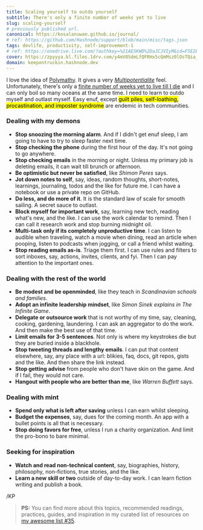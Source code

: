 ```yaml
---
title: Scaling yourself to outdo yourself
subtitle: There's only a finite number of weeks yet to live
slug: scaling-yourself
# previously published url.
canonical: https://kosalanuwan.github.io/journal/
# ref: https://github.com/Hashnode/support/blob/main/misc/tags.json
tags: devlife, productivity, self-improvement-1
# ref: https://onedrive.live.com/?authkey=%21AESKWD%2DaJCJVIyM&id=F5E282DC2EA8C19C%2112411&cid=F5E282DC2EA8C19C
cover: https://zpyyya.bl.files.1drv.com/y4mVOSdmLfQFRHx5cQmMsz0lOsTQia_ioUf94HNYaNW9lZ8ZLHx68z0wHMc-En2fbnoLQB1g_xwA975ztZMus8IapBgtrU0O-iSbwyw_KqwdSMmPPuAJ9Ef4P0cIDD0d3ixjObL7DIAs5upn3mmiLvQ7WO1XNk0ag0keWHL7APmrpqM6qdCpJPxL8Z_OPNd6Q5HGGvXwOWObKMYUwwt1gff6A/Hashnode%20Blog%20Cover%20Images.004.png?auto=compress
domain: keepontruckin.hashnode.dev
---
```


I love the idea of [Polymathy][tedtalk-polymathy]. It gives a very [*Multipotentialite*][tedtalk-multipotentialite] feel. Unfortunately, there's only a [finite number of weeks yet to live till I die][weeksleft] and I can only boil so many oceans at the same time. I need to learn to outdo myself and outlast myself. Easy enuf, except <mark>guilt piles, self-loathing, procastination, and imposter syndrome</mark> are endemic in tech communities.

[tedtalk-polymathy]: https://www.youtube.com/watch?v=kEk-BDckjW4
[tedtalk-multipotentialite]: https://www.youtube.com/watch?v=4sZdcB6bjI8
[weeksleft]: https://www.failflow.com/die/2250

### Dealing with my demons

- **Stop snoozing the morning alarm**. And if I didn't get enuf sleep, I am going to have to try to sleep faster next time.
- **Stop checking the phone** during the first hour of the day. It's not going to go anywhere.
- **Stop checking emails** in the morning or night. Unless my primary job is deleting emails, it can wait till brunch or afternoon.
- **Be optimistic but never be satisfied**, like *Shimon Peres* says.
- **Jot down notes to self**, say, ideas, random thoughts, short-notes, learnings, journaling, todos and the like for future me. I can have a notebook or use a private repo on GitHub.
- **Do less, and do more of it**. It is the standard law of scale for smooth sailing. A secret sauce to outlast.
- **Block myself for important work**, say, learning new tech, reading what's new, and the like. I can use the work calendar to remind. Then I can call it research work and stop burning midnight oil.
- **Multi-task only if its completely unproductive time**. I can listen to audible when traveling, watch a movie when dining, read an article when pooping, listen to podcasts when jogging, or call a friend whilst waiting.
- **Stop reading emails as-is**. Triage them first. I can use rules and filters to sort inboxes, say, actions, invites, clients, and fyi. Then I can pay attention to the important ones.

### Dealing with the rest of the world

- **Be modest and be openminded**, like they teach in *Scandinavian schools and families*.
- **Adopt an infinite leadership mindset**, like *Simon Sinek explains in The Infinite Game*.
- **Delegate or outsource work** that is not worthy of my time, say, cleaning, cooking, gardening, laundering. I can ask an aggregator to do the work. And then make the best use of that time.
- **Limit emails for 3-5 sentences**. Not only is where my keystrokes die but they are buried inside a blackhole.
- **Stop tweeting threads and lengthy emails**. I can put that content elsewhere, say, any place with a url: blikies, faq, docs, git repos, gists and the like. And then share the link instead.
- **Stop getting advise** from people who don't have skin on the game. And if I fail, they would not care.
- **Hangout with people who are better than me**, like *Warren Buffett* says.

### Dealing with mint

- **Spend only what is left after saving** unless I can earn whilst sleeping.
- **Budget the expenses**, say, dues for the coming month. An app with a bullet points is all that is necessary.
- **Stop doing favors for free**, unless I run a charity organization. And limit the pro-bono to bare minimal.

### Seeking for inspiration

- **Watch and read non-technical content**, say, biographies, history, philosophy, non-fictions, true stories, and the like.
- **Learn a new skill or two** outside of day-to-day work. I can learn fiction writing and publish a book.



/KP



> **PS:** You can find more about this topics, recommended readings, practices, guides, and inspiration in my curated list of resources on [my awesome list #35][more-info].

[more-info]: https://github.com/kosalanuwan/keep-on-truckin/discussions/#readme

